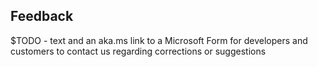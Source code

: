 ## Feedback

$TODO - text and an aka.ms link to a Microsoft Form for developers and customers to contact us regarding corrections or suggestions
